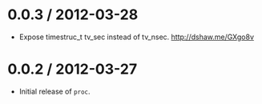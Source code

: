 
0.0.3 / 2012-03-28
==================

  * Expose timestruc_t tv_sec instead of tv_nsec. http://dshaw.me/GXgo8v

0.0.2 / 2012-03-27
==================

  * Initial release of `proc`.